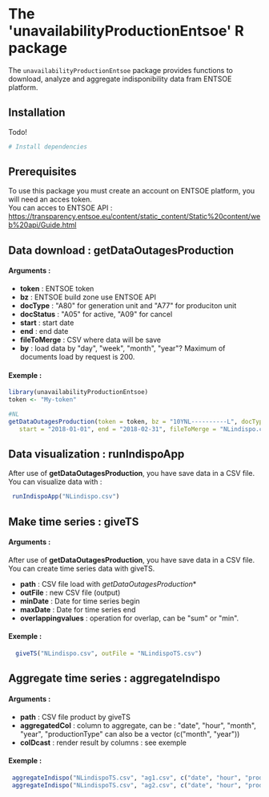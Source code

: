 # The 'unavailabilityProductionEntsoe' R package

The `unavailabilityProductionEntsoe` package provides functions to download, analyze and aggregate indisponibility data fram ENTSOE platform.

## Installation

Todo!

```r
# Install dependencies

```

## Prerequisites

To use this package you must create an account on ENTSOE platform, you will need an acces token. <br>
You can acces to ENTSOE API : https://transparency.entsoe.eu/content/static_content/Static%20content/web%20api/Guide.html

## Data download : **getDataOutagesProduction**

#### Arguments :

  - **token** : ENTSOE token
  - **bz** : ENTSOE build zone use ENTSOE API
  - **docType** :  "A80" for generation unit and "A77" for produciton unit
  - **docStatus** : "A05" for active, "A09" for cancel
  - **start** : start date
  - **end** : end date
  - **fileToMerge** : CSV where data will be save
  - **by** :  load data by "day", "week", "month", "year"? Maximum of documents load by request is 200.


#### Exemple :

```r
library(unavailabilityProductionEntsoe)
token <- "My-token"

#NL
getDataOutagesProduction(token = token, bz = "10YNL----------L", docType = "A80",
   start = "2018-01-01", end = "2018-02-31", fileToMerge = "NLindispo.csv")
```
## Data visualization : **runIndispoApp**

After use of **getDataOutagesProduction**, you have save data in a CSV file. You can visualize data with :

```r
 runIndispoApp("NLindispo.csv")
```


## Make time series : **giveTS**

#### Arguments :

After use of **getDataOutagesProduction**, you have save data in a CSV file. You can create time series data with giveTS.

  - **path** : CSV file load with *getDataOutagesProduction**
  - **outFile** : new CSV file (output)
  - **minDate** :  Date for time series begin
  - **maxDate** :  Date for time series end
  - **overlappingvalues** : operation for overlap, can be "sum" or "min".

#### Exemple :

```r
  giveTS("NLindispo.csv", outFile = "NLindispoTS.csv")
```

## Aggregate time series : **aggregateIndispo**

#### Arguments :

  - **path** : CSV file product by giveTS
  - **aggregatedCol** :  column to aggregate, can be : "date", "hour", "month", "year", "productionType" can also be a vector (c("month", "year"))
  - **colDcast** :  render result by columns : see exemple

#### Exemple :

```r
 aggregateIndispo("NLindispoTS.csv", "ag1.csv", c("date", "hour", "productionType"))
 aggregateIndispo("NLindispoTS.csv", "ag2.csv", c("date", "hour", "productionType"), colDcast = "productionType")
```
